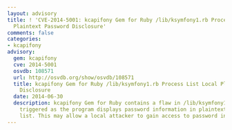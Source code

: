 ```yaml
---
layout: advisory
title: ! 'CVE-2014-5001: kcapifony Gem for Ruby /lib/ksymfony1.rb Process List Local
  Plaintext Password Disclosure'
comments: false
categories:
- kcapifony
advisory:
  gem: kcapifony
  cve: 2014-5001
  osvdb: 108571
  url: http://osvdb.org/show/osvdb/108571
  title: kcapifony Gem for Ruby /lib/ksymfony1.rb Process List Local Plaintext Password
    Disclosure
  date: 2014-06-30
  description: kcapifony Gem for Ruby contains a flaw in /lib/ksymfony1.rb that is
    triggered as the program displays password information in plaintext in the process
    list. This may allow a local attacker to gain access to password information.
---
```

